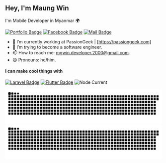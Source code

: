 ## Hey, I'm Maung Win 

I'm Mobile Developer in Myanmar 🌍

[![Portfolio Badge](https://img.shields.io/badge/-Profile.me-f7c307?style=flat&labelColor=f7c307&logo=react&logoColor=black)](https://www.facebook.com/maungwin/)
[![Facebook Badge](https://img.shields.io/badge/-maungwin-1874ed?style=flat&labelColor=1874ed&logo=facebook&logoColor=white)](https://www.facebook.com/maungwin/) [![Mail Badge](https://img.shields.io/badge/-mgwin.developer.2000@gmail.com-c0392b?style=flat&labelColor=c0392b&logo=gmail&logoColor=white)](mailto:mgwin.developer.2000@gmail.com)

<!-- TODO: Add last video link -->

- 🔭 I’m currently working at PassionGeek | [https://passiongeek.com]
- 🤔 I’m trying to become a software engineer.
- 📫 How to reach me: mgwin.developer.2000@gmail.com.
- 😄 Pronouns: he/him.

#### I can make cool things with

<!-- TODO: Make technologies links takes you to repositories -->

[![Laravel Badge](https://img.shields.io/badge/-Laravel-fb503b?style=for-the-badge&labelColor=white&logo=laravel&logoColor=fb503b )](#) [![Flutter Badge](https://img.shields.io/badge/-Flutter-3fa0ee?style=for-the-badge&labelColor=white&logo=flutter&logoColor=3fa0ee )](#) ![Node Current](https://img.shields.io/badge/node.js-339933?style=for-the-badge&logo=Node.js&logoColor=white)


![Contribution Snake Light](https://raw.githubusercontent.com/Kaweees/Kaweees/output/github-snake-light.svg#gh-dark-mode-only)
![Contribution Snake Dark](https://raw.githubusercontent.com/Kaweees/Kaweees/output/github-snake-dark.svg#gh-light-mode-only)
